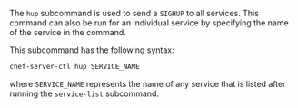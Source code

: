 The `hup` subcommand is used to send a `SIGHUP` to all services. This
command can also be run for an individual service by specifying the name
of the service in the command.

This subcommand has the following syntax:

``` bash
chef-server-ctl hup SERVICE_NAME
```

where `SERVICE_NAME` represents the name of any service that is listed
after running the `service-list` subcommand.